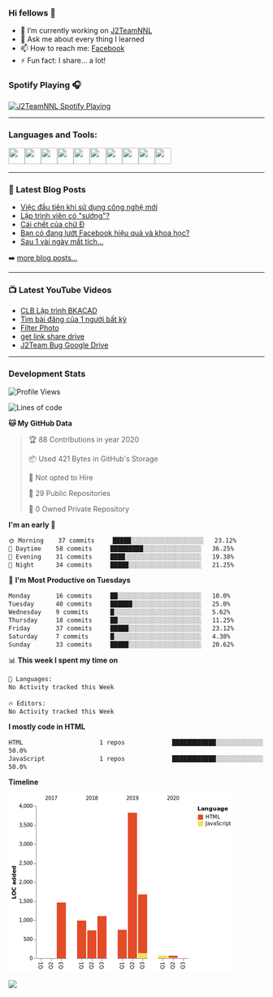 ### Hi fellows 👋

- 🔭 I’m currently working on [J2TeamNNL]
- 💬 Ask me about every thing I learned
- 📫 How to reach me: [Facebook]
- ⚡ Fun fact: I share... a lot!


### Spotify Playing 🎧
[<img src="https://spotify-playing-git-master.j2teamnnl.vercel.app/api/spotify-playing" alt="J2TeamNNL Spotify Playing" width="350" />](https://open.spotify.com/user/31ghget3jspvgpjwbv5pcwli3smab)

---

### Languages and Tools:
<img align='left' height="32" width="32" src="https://cdn.jsdelivr.net/npm/simple-icons@v3/icons/sublimetext.svg" />
<img align='left' height="32" width="32" src="https://cdn.jsdelivr.net/npm/simple-icons@v3/icons/jetbrains.svg" />
<img align='left' height="32" width="32" src="https://cdn.jsdelivr.net/npm/simple-icons@v3/icons/php.svg" />
<img align='left' height="32" width="32" src="https://cdn.jsdelivr.net/npm/simple-icons@v3/icons/javascript.svg" />
<img align='left' height="32" width="32" src="https://cdn.jsdelivr.net/npm/simple-icons@v3/icons/html5.svg" />
<img align='left' height="32" width="32" src="https://cdn.jsdelivr.net/npm/simple-icons@v3/icons/css3.svg" />
<img align='left' height="32" width="32" src="https://cdn.jsdelivr.net/npm/simple-icons@v3/icons/laravel.svg" />
<img align='left' height="32" width="32" src="https://cdn.jsdelivr.net/npm/simple-icons@v3/icons/mysql.svg" />
<img align='left' height="32" width="32" src="https://cdn.jsdelivr.net/npm/simple-icons@v3/icons/mongodb.svg" />
<img align='left' height="32" width="32" src="https://cdn.jsdelivr.net/npm/simple-icons@v3/icons/mysql.svg" />

<br>
<br>

---

### 📕 Latest Blog Posts
<!-- BLOG-POST-LIST:START -->
- [Việc đầu tiên khi sử dụng công nghệ mới](https://j2teamnnl.blogspot.com/2020/07/viec-au-tien-khi-su-dung-cong-nghe-moi.html)
- [Lập trình viên có "sướng"?](https://j2teamnnl.blogspot.com/2020/03/lap-trinh-vien-co.html)
- [Cái chết của chữ Đ](https://j2teamnnl.blogspot.com/2020/01/cai-chet-cua-chu.html)
- [Bạn có đang lướt Facebook hiệu quả và khoa học?](https://j2teamnnl.blogspot.com/2019/08/ban-co-ang-luot-web-hieu-qua-va-khoa-hoc.html)
- [Sau 1 vài ngày mất tích...](https://j2teamnnl.blogspot.com/2019/08/sau-1-vai-ngay-mat-tich.html)
<!-- BLOG-POST-LIST:END -->
➡️ [more blog posts...](https://j2teamnnl.blogspot.com)

---

### 📺 Latest YouTube Videos
<!-- YOUTUBE:START -->
- [CLB Lập trình BKACAD](https://www.youtube.com/watch?v=qBt6Z4il53Y)
- [Tìm bài đăng của 1 người bất kỳ](https://www.youtube.com/watch?v=PyvfvB-l7LA)
- [Filter Photo](https://www.youtube.com/watch?v=5vnjtl5S0Ig)
- [get link share drive](https://www.youtube.com/watch?v=y2nTZzPRxAI)
- [J2Team Bug Google Drive](https://www.youtube.com/watch?v=lRmVN6t4gKc)
<!-- YOUTUBE:END -->

---
### Development Stats
<!--START_SECTION:waka-->
![Profile Views](http://img.shields.io/badge/Profile%20Views-209-blue)

![Lines of code](https://img.shields.io/badge/From%20Hello%20World%20I've%20written-625228%20Lines%20of%20code-blue)

**🐱 My GitHub Data** 

> 🏆 88 Contributions in year 2020
 > 
> 📦 Used 421 Bytes in GitHub's Storage 
 > 
> 🚫 Not opted to Hire
 > 
> 📜 29 Public Repositories 
 > 
> 🔑 0 Owned Private Repository 
 > 
**I'm an early 🐤** 

```text
🌞 Morning    37 commits     █████░░░░░░░░░░░░░░░░░░░░   23.12% 
🌆 Daytime    58 commits     █████████░░░░░░░░░░░░░░░░   36.25% 
🌃 Evening    31 commits     ████░░░░░░░░░░░░░░░░░░░░░   19.38% 
🌙 Night      34 commits     █████░░░░░░░░░░░░░░░░░░░░   21.25%

```
📅 **I'm Most Productive on Tuesdays** 

```text
Monday       16 commits     ██░░░░░░░░░░░░░░░░░░░░░░░   10.0% 
Tuesday      40 commits     ██████░░░░░░░░░░░░░░░░░░░   25.0% 
Wednesday    9 commits      █░░░░░░░░░░░░░░░░░░░░░░░░   5.62% 
Thursday     18 commits     ██░░░░░░░░░░░░░░░░░░░░░░░   11.25% 
Friday       37 commits     █████░░░░░░░░░░░░░░░░░░░░   23.12% 
Saturday     7 commits      █░░░░░░░░░░░░░░░░░░░░░░░░   4.38% 
Sunday       33 commits     █████░░░░░░░░░░░░░░░░░░░░   20.62%

```


📊 **This week I spent my time on** 

```text
💬 Languages: 
No Activity tracked this Week

🔥 Editors: 
No Activity tracked this Week

```

**I mostly code in HTML** 

```text
HTML                     1 repos             ████████████░░░░░░░░░░░░░   50.0% 
JavaScript               1 repos             ████████████░░░░░░░░░░░░░   50.0%

```


**Timeline**

![Chart not found](https://github.com/J2TeamNNL/J2TeamNNL/blob/master/charts/bar_graph.png) 


<!--END_SECTION:waka-->

<img align="left" src="https://github-readme-stats.vercel.app/api?username=J2TeamNNL&show_icons=true&hide_border=true" />


[J2TeamNNL]: https://j2teamnnl.com/
[Facebook]: https://fb.me/j2teamnnl
